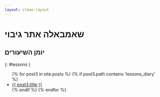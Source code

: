 ```yaml
---
layout: clean-layout
---
```


#  שאמבאלה אתר גיבוי

## יומן השיעורים

{: #lessons }

<ul>
  {% for post3 in site.posts %}
   {% if post3.path contains 'lessons_diary' %}
    <li>
      <a href="{{site.baseurl | append:  post3.url }}">{{ post3.title }}</a>
    </li>
   {% endif %}
  {% endfor %}
</ul>
